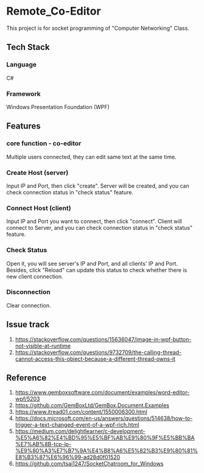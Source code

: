 # Remote_Co-Editor
This project is for socket programming of "Computer Networking" Class.

## Tech Stack
### Language
C#
### Framework
Windows Presentation Foundation (WPF)

## Features
### core function - co-editor
Multiple users connected, they can edit same text at the same time.

### Create Host (server)
Input IP and Port, then click "create". 
Server will be created, and you can check connection status in "check status" feature.

### Connect Host (client)
Input IP and Port you want to connect, then click "connect". 
Client will connect to Server, and you can check connection status in "check status" feature.

### Check Status
Open it, you will see server's IP and Port, and all clients' IP and Port. 
Besides, click "Reload" can update this status to check whether there is new client connection.

### Disconnection
Clear connection.

## Issue track
1. https://stackoverflow.com/questions/15636047/image-in-wpf-button-not-visible-at-runtime
2. https://stackoverflow.com/questions/9732709/the-calling-thread-cannot-access-this-object-because-a-different-thread-owns-it

## Reference
1. https://www.gemboxsoftware.com/document/examples/word-editor-wpf/5203
2. https://github.com/GemBoxLtd/GemBox.Document.Examples
3. https://www.itread01.com/content/1550006300.html
4. https://docs.microsoft.com/en-us/answers/questions/514638/how-to-trigger-a-text-changed-event-of-a-wpf-rich.html
5. https://medium.com/delightlearner/c-development-%E5%A6%82%E4%BD%95%E5%BF%AB%E9%80%9F%E5%BB%BA%E7%AB%8B-tcp-ip-%E9%80%A3%E7%B7%9A%E4%B8%A6%E5%82%B3%E9%80%81%E8%B3%87%E6%96%99-ad28d0f01520
6. https://github.com/tsai1247/SocketChatroom_for_Windows
